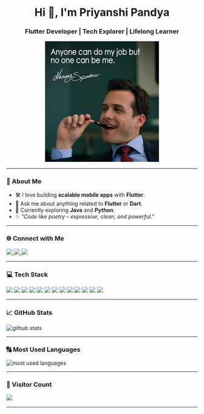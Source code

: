 <div align="center">
  <h1>Hi 👋, I'm Priyanshi Pandya</h1>
  <h3>Flutter Developer | Tech Explorer | Lifelong Learner</h3>
</div>

<div align="center">
  <img src="https://github.com/priyanshi-pandya/priyanshi-pandya/blob/main/harvey-spector.png?raw=true" alt="Profile Quote" width="300"/>
</div>

---

### 🌸 About Me

- 🛠️ I love building **scalable mobile apps** with **Flutter**.
- 💬 Ask me about anything related to **Flutter** or **Dart**.
- 🌱 Currently exploring **Java** and **Python**.
- ✨ *"Code like poetry – expressive, clean, and powerful."*

---

### 🌐 Connect with Me  

<p>
  <a href="https://github.com/priyanshi-pandya">
    <img src="https://img.shields.io/badge/GitHub-%2312100E.svg?style=for-the-badge&logo=github&logoColor=white"/>
  </a>
  <a href="https://www.linkedin.com/in/priyanshi-pandya">
    <img src="https://img.shields.io/badge/LinkedIn-%230077B5.svg?style=for-the-badge&logo=linkedin&logoColor=white"/>
  </a>
  <a href="https://x.com/priyanshiiii11">
    <img src="https://img.shields.io/badge/X-000000?style=for-the-badge&logo=twitter&logoColor=white"/>
  </a>
</p>

---

### 💻 Tech Stack  
<p>
  <img src="https://img.shields.io/badge/Flutter-02569B?style=for-the-badge&logo=flutter&logoColor=white" />
  <img src="https://img.shields.io/badge/Dart-0175C2?style=for-the-badge&logo=dart&logoColor=white" />
  <img src="https://img.shields.io/badge/Java-ED8B00?style=for-the-badge&logo=java&logoColor=white" />
  <img src="https://img.shields.io/badge/Python-3776AB?style=for-the-badge&logo=python&logoColor=white" />
  <img src="https://img.shields.io/badge/PHP-777BB4?style=for-the-badge&logo=php&logoColor=white" />
  <img src="https://img.shields.io/badge/C-A8B9CC?style=for-the-badge&logo=c&logoColor=white" />
  <img src="https://img.shields.io/badge/C++-00599C?style=for-the-badge&logo=c%2B%2B&logoColor=white" />
  <img src="https://img.shields.io/badge/HTML5-E34F26?style=for-the-badge&logo=html5&logoColor=white" />
  <img src="https://img.shields.io/badge/CSS3-1572B6?style=for-the-badge&logo=css3&logoColor=white" />  
  <img src="https://img.shields.io/badge/MySQL-4479A1?style=for-the-badge&logo=mysql&logoColor=white" />
  <img src="https://img.shields.io/badge/Figma-F24E1E?style=for-the-badge&logo=figma&logoColor=white" />
  <img src="https://img.shields.io/badge/Firebase-FFCA28?style=for-the-badge&logo=firebase&logoColor=black" />
  <img src="https://img.shields.io/badge/Postman-FF6C37?style=for-the-badge&logo=postman&logoColor=white" />


</p>

---

### 📈 GitHub Stats  
<p>
  <img src="https://github-readme-stats.vercel.app/api?username=priyanshi-pandya&show_icons=true&theme=radical&count_private=true&include_all_commits=true" alt="github stats" />
</p>

---


### 🔠 Most Used Languages
<p>
  <img src="https://github-readme-stats.vercel.app/api/top-langs/?username=priyanshi-pandya&layout=compact&theme=radical&count_private=true&include_all_commits=true" alt="most used languages"/>
</p>

---

<!---
### 🔥 Contribution Streak
<p>
  <img src="https://github-readme-streak-stats.herokuapp.com/?user=priyanshi-pandya&theme=radical&count_private=true" alt="contribution streak" />
</p>

---
-->

### 👀 Visitor Count  
<p>
  <img src="https://komarev.com/ghpvc/?username=priyanshi-pandya&label=Profile%20Views&color=brightgreen&style=flat-square" />
</p>

---

<!-- Competitive Programming section placeholder -->
<!-- Add LeetCode / Codeforces profile here when ready -->
